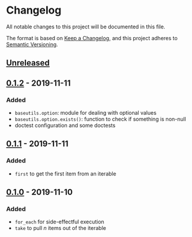 # Changelog

All notable changes to this project will be documented in this file.

The format is based on [Keep a Changelog](https://keepachangelog.com/en/1.0.0/),
and this project adheres to [Semantic Versioning](https://semver.org/spec/v2.0.0.html).

## [Unreleased]

## [0.1.2] - 2019-11-11

### Added

- `baseutils.option`: module for dealing with optional values
- `baseutils.option.exists()`: function to check if something is non-null
- doctest configuration and some doctests

## [0.1.1] - 2019-11-11

### Added

- `first` to get the first item from an iterable

## [0.1.0] - 2019-11-10

### Added

- `for_each` for side-effectful execution
- `take` to pull _n_ items out of the iterable

[Unreleased]: https://github.com/mplanchard/baseutils/compare/v0.1.0...HEAD
[0.1.0]: https://github.com/mplanchard/baseutils/compare/583a688835202e98f270590fa30de003f26ac4e9...v0.1.0
[0.1.1]: https://github.com/mplanchard/baseutils/compare/v0.1.0...v0.1.1
[0.1.2]: https://github.com/mplanchard/baseutils/compare/v0.1.1...v0.1.2
